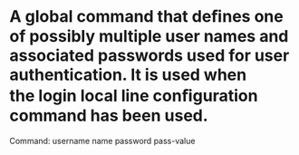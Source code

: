 # A global command that deﬁnes one of possibly multiple user names and associated passwords used for user authentication. It is used when the login local line conﬁguration command has been used.

Command: username name password pass-value